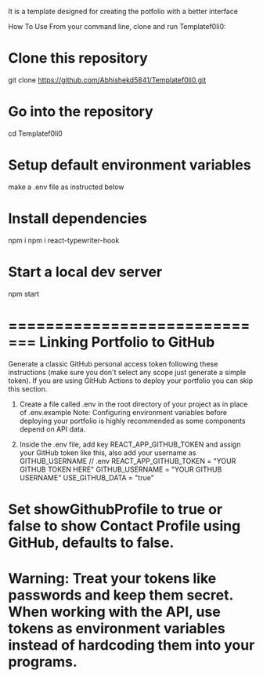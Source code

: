It is a template designed for creating the potfolio with a better interface

How To Use
From your command line, clone and run Templatef0li0:

# Clone this repository
git clone https://github.com/Abhishekd5841/Templatef0li0.git

# Go into the repository
cd Templatef0li0

# Setup default environment variables

make a .env file as instructed below

# Install dependencies
npm i
npm i react-typewriter-hook

# Start a local dev server
npm start


=============================
Linking Portfolio to GitHub
============================= 
Generate a classic GitHub personal access token following these instructions (make sure you don't select any scope just generate a simple token). If you are using GitHub Actions to deploy your portfolio you can skip this section.

1. Create a file called .env in the root directory of your project as in place of .env.example
Note: Configuring environment variables before deploying your portfolio is highly recommended as some components depend on API data.

2. Inside the .env file, add key REACT_APP_GITHUB_TOKEN and assign your GitHub token like this, also add your username as GITHUB_USERNAME
// .env
REACT_APP_GITHUB_TOKEN = "YOUR GITHUB TOKEN HERE"
GITHUB_USERNAME = "YOUR GITHUB USERNAME"
USE_GITHUB_DATA = "true"

# Set showGithubProfile to true or false to show Contact Profile using GitHub, defaults to false.

# Warning: Treat your tokens like passwords and keep them secret. When working with the API, use tokens as environment variables instead of hardcoding them into your programs.
